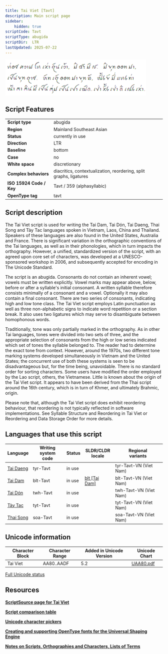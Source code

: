 ```yaml
---
title: Tai Viet [Tavt]
description: Main script page
sidebar:
    hidden: true
scriptCode: Tavt
scriptType: abugida
scriptDir:  LTR
lastUpdated: 2025-07-22
---
```


![Tai Viet sample](images/tavt-sample.png '"Mr. Countless Warts", recorded 1969-70 by B.Q., transcribed by Jay and Dorothy Fippinger')

## Script Features

| | |
--- | --- |
**Script type** | abugida |   
**Region** | Mainland Southeast Asian |
**Status** | currently in use |
**Direction** | LTR |
**Baseline** | bottom |
**Case** | no |        
**White space** | discretionary |
**Complex behaviors** | diacritics, contextualization, reordering, split graphs, ligatures |
**ISO 15924 Code / Key** | Tavt / 359 (alphasyllabic) |
**OpenType tag** | tavt |

## Script description

The Tai Viet script is used for writing the Tai Dam, Tai Dón, Tai Daeng, Thai Song and Tày Tac languages spoken in Vietnam, Laos, China and Thailand. Speakers of these languages are also found in the United States, Australia and France. There is significant variation in the orthographic conventions of the Tai languages, as well as in their phonologies, which in turn impacts the orthography. However, a unified, standardized version of the script, with an agreed upon core set of characters, was developed at a UNESCO-sponsored workshop in 2006, and subsequently accepted for encoding in The Unicode Standard.

The script is an abugida. Consonants do not contain an inherent vowel; vowels must be written explicitly. Vowel marks may appear above, below, before or after a syllable's initial consonant. A written syllable therefore consists minimally of a consonant and a vowel. Optionally it may also contain a final consonant. There are two series of consonants, indicating high and low tone class. The Tai Viet script employs Latin punctuation as well as three non-alphabetic signs to indicate word repetition or a section break. It also uses two ligatures which may serve to disambiguate between homophonous words.

Traditionally, tone was only partially marked in the orthography. As in other Tai languages, tones were divided into two sets of three, and the appropriate selection of consonants from the high or low series indicated which set of tones the syllable belonged to. The reader had to determine the exact tone from context. However, around the 1970s, two different tone marking systems developed simultaneously in Vietnam and the United States; the concurrent use of both these systems is seen to be disadvantageous but, for the time being, unavoidable. There is no standard order for sorting characters. Some users have modified the order employed by the Lao script, others, the Vietnamese.
Little is known about the origin of the Tai Viet script. It appears to have been derived from the Thai script around the 16th century, which is in turn of Khmer, and ultimately Brahmic, origin.

Please note that, although the Tai Viet script does exhibit reordering behaviour, that reordering is not typically reflected in software implementations. See Syllable Structure and Reordering in Tai Viet or Reordering and Data Storage Order for more details.

## Languages that use this script

Language | Writing system<br>code | Status | SLDR/CLDR<br>locale | Regional<br>variants |
-------- | ---------------------- | ------ | ------------------- | -------------------- |
<u>Tai Daeng</u> | tyr-Tavt | in use | | tyr-Tavt-VN (Viet Nam) |
[Tai Dam](/scrlang/lang-blt) | blt-Tavt | in use | [blt \[Tai Dam\]](https://unicode.org/cldr/charts/47/summary/blt.html) | blt-Tavt-VN (Viet Nam) |
<u>Tai Dón</u> | twh-Tavt | in use | | twh-Tavt-VN (Viet Nam) |
<u>Tày Tac</u> | tyt-Tavt | in use | | tyt-Tavt-VN (Viet Nam) |
<u>Thai Song</u> | soa-Tavt | in use | | soa-Tavt-VN (Viet Nam) |

## Unicode information

Character Block | Character Range | Added in Unicode Version | Unicode Chart |
--------------- | --------------- | ------------------------ | ------------- |
Tai Viet | AA80..AADF | 5.2 | [UAA80.pdf](http://www.unicode.org/charts/PDF/UAA80.pdf) |

[Full Unicode status](/scrlang/script-tavt-unicode)

## Resources

**[ScriptSource page for Tai Viet](https://scriptsource.org/scr/Tavt)**

**[Script comparison table](https://r12a.github.io/scripts/script-features/)**

**[Unicode character pickers](https://r12a.github.io/pickers/)**

**[Creating and supporting OpenType fonts for the Universal Shaping Engine](http://www.microsoft.com/typography/OpenTypeDev/USE/intro.htm)**

**[Notes on Scripts, Orthographies and Characters, Lists of Terms](https://r12a.github.io/scripts/#scriptnotes)**
